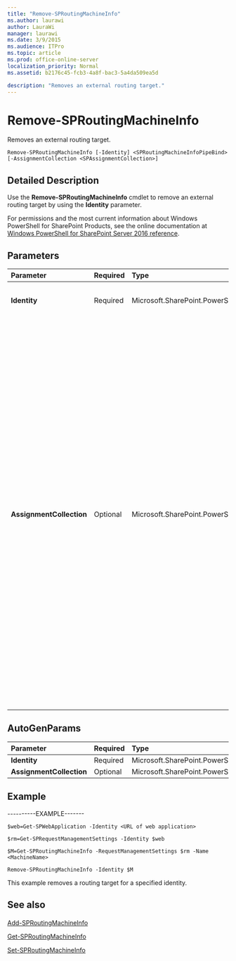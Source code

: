 ```yaml
---
title: "Remove-SPRoutingMachineInfo"
ms.author: laurawi
author: LauraWi
manager: laurawi
ms.date: 3/9/2015
ms.audience: ITPro
ms.topic: article
ms.prod: office-online-server
localization_priority: Normal
ms.assetid: b2176c45-fcb3-4a8f-bac3-5a4da509ea5d

description: "Removes an external routing target."
---
```


# Remove-SPRoutingMachineInfo

Removes an external routing target.
  
```
Remove-SPRoutingMachineInfo [-Identity] <SPRoutingMachineInfoPipeBind> [-AssignmentCollection <SPAssignmentCollection>]
```

## Detailed Description

Use the **Remove-SPRoutingMachineInfo** cmdlet to remove an external routing target by using the **Identity** parameter. 
  
For permissions and the most current information about Windows PowerShell for SharePoint Products, see the online documentation at [Windows PowerShell for SharePoint Server 2016 reference](https://go.microsoft.com/fwlink/p/?LinkId=671715).
  
## Parameters

|**Parameter**|**Required**|**Type**|**Description**|
|:-----|:-----|:-----|:-----|
|**Identity** <br/> |Required  <br/> |Microsoft.SharePoint.PowerShell.SPRoutingMachineInfoPipeBind  <br/> |Specifies the computer object that Request Manager will remove.  <br/> |
|**AssignmentCollection** <br/> |Optional  <br/> |Microsoft.SharePoint.PowerShell.SPAssignmentCollection  <br/> |Manages objects for the purpose of proper disposal. Use of objects, such as **SPWeb** or **SPSite**, can use large amounts of memory and use of these objects in Windows PowerShell scripts requires proper memory management. Using the **SPAssignment** object, you can assign objects to a variable and dispose of the objects after they are needed to free up memory. When **SPWeb**, **SPSite**, or **SPSiteAdministration** objects are used, the objects are automatically disposed of if an assignment collection or the **Global** parameter is not used.  <br/> > [!NOTE]> When the **Global** parameter is used, all objects are contained in the global store. If objects are not immediately used, or disposed of by using the **Stop-SPAssignment** command, an out-of-memory scenario can occur.           |
   
## AutoGenParams

|**Parameter**|**Required**|**Type**|**Description**|
|:-----|:-----|:-----|:-----|
|**Identity** <br/> |Required  <br/> |Microsoft.SharePoint.PowerShell.SPRoutingMachineInfoPipeBind  <br/> ||
|**AssignmentCollection** <br/> |Optional  <br/> |Microsoft.SharePoint.PowerShell.SPAssignmentCollection  <br/> ||
   
## Example

----------EXAMPLE-------
  
```
$web=Get-SPWebApplication -Identity <URL of web application>
```

```
$rm=Get-SPRequestManagementSettings -Identity $web
```

```
$M=Get-SPRoutingMachineInfo -RequestManagementSettings $rm -Name <MachineName>
```

```
Remove-SPRoutingMachineInfo -Identity $M
```

This example removes a routing target for a specified identity.
  
## See also

#### 

[Add-SPRoutingMachineInfo](add-sproutingmachineinfo.md)
  
[Get-SPRoutingMachineInfo](get-sproutingmachineinfo.md)
  
[Set-SPRoutingMachineInfo](set-sproutingmachineinfo.md)

